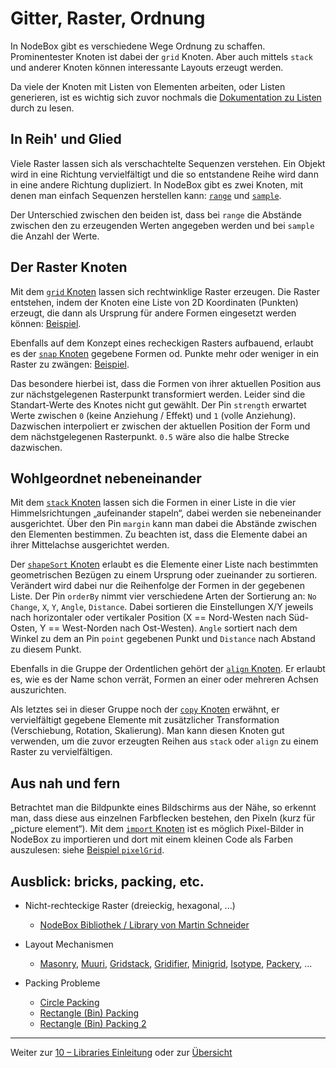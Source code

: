 # Gitter, Raster, Ordnung

In NodeBox gibt es verschiedene Wege Ordnung zu schaffen. Prominentester Knoten ist dabei der `grid` Knoten. Aber auch mittels `stack` und anderer Knoten können interessante Layouts erzeugt werden.

Da viele der Knoten mit Listen von Elementen arbeiten, oder Listen generieren, ist es wichtig sich zuvor nochmals die [Dokumentation zu Listen](00-grundlagen.md) durch zu lesen.

## In Reih' und Glied

Viele Raster lassen sich als verschachtelte Sequenzen verstehen. Ein Objekt wird in eine Richtung vervielfältigt und die so entstandene Reihe wird dann in eine andere Richtung dupliziert. In NodeBox gibt es zwei Knoten, mit denen man einfach Sequenzen herstellen kann: [`range`](https://nodebox.live/reference/range) und [`sample`](https://nodebox.live/reference/sample).

Der Unterschied zwischen den beiden ist, dass bei `range` die Abstände zwischen den zu erzeugenden Werten angegeben werden und bei `sample` die Anzahl der Werte.

## Der Raster Knoten

Mit dem [`grid` Knoten](https://nodebox.live/reference/grid) lassen sich rechtwinklige Raster erzeugen. Die Raster entstehen, indem der Knoten eine Liste von 2D Koordinaten (Punkten) erzeugt, die dann als Ursprung für andere Formen eingesetzt werden können: [Beispiel](https://nodebox.live/reference/grid).

Ebenfalls auf dem Konzept eines recheckigen Rasters aufbauend, erlaubt es der [`snap` Knoten](https://nodebox.live/reference/snap) gegebene Formen od. Punkte mehr oder weniger in ein Raster zu zwängen: [Beispiel](https://nodebox.live/reference/snap).

Das besondere hierbei ist, dass die Formen von ihrer aktuellen Position aus zur nächstgelegenen Rasterpunkt transformiert werden. Leider sind die Standart-Werte des Knotes nicht gut gewählt. Der Pin `strength` erwartet Werte zwischen `0` (keine Anziehung / Effekt) und `1` (volle Anziehung). Dazwischen interpoliert er zwischen der aktuellen Position der Form und dem nächstgelegenen Rasterpunkt. `0.5` wäre also die halbe Strecke dazwischen.

## Wohlgeordnet nebeneinander

Mit dem [`stack` Knoten](https://nodebox.live/reference/stack) lassen sich die Formen in einer Liste in die vier Himmelsrichtungen „aufeinander stapeln“, dabei werden sie nebeneinander ausgerichtet. Über den Pin `margin` kann man dabei die Abstände zwischen den Elementen bestimmen. Zu beachten ist, dass die Elemente dabei an ihrer Mittelachse ausgerichtet werden.

Der [`shapeSort` Knoten](https://nodebox.live/reference/shapeSort) erlaubt es die Elemente einer Liste nach bestimmten geometrischen Bezügen zu einem Ursprung oder zueinander zu sortieren. Verändert wird dabei nur die Reihenfolge der Formen in der gegebenen Liste. Der Pin `orderBy` nimmt vier verschiedene Arten der Sortierung an: `No Change`, `X`, `Y`, `Angle`, `Distance`. Dabei sortieren die Einstellungen X/Y jeweils nach horizontaler oder vertikaler Position (X == Nord-Westen nach Süd-Osten, Y == West-Norden nach Ost-Westen). `Angle` sortiert nach dem Winkel zu dem an Pin `point` gegebenen Punkt und `Distance` nach Abstand zu diesem Punkt.

Ebenfalls in die Gruppe der Ordentlichen gehört der [`align` Knoten](https://nodebox.live/reference/align). Er erlaubt es, wie es der Name schon verrät, Formen an einer oder mehreren Achsen auszurichten.

Als letztes sei in dieser Gruppe noch der [`copy` Knoten](https://nodebox.live/reference/copy) erwähnt, er vervielfältigt gegebene Elemente mit zusätzlicher Transformation (Verschiebung, Rotation, Skalierung). Man kann diesen Knoten gut verwenden, um die zuvor erzeugten Reihen aus `stack` oder `align` zu einem Raster zu vervielfältigen.

## Aus nah und fern

Betrachtet man die Bildpunkte eines Bildschirms aus der Nähe, so erkennt man, dass diese aus einzelnen Farbflecken bestehen, den Pixeln (kurz für „picture element“). Mit dem [`import` Knoten](https://nodebox.live/reference/importRef) ist es möglich Pixel-Bilder in NodeBox zu importieren und dort mit einem kleinen Code als Farben auszulesen: siehe [Beispiel `pixelGrid`](https://nodebox.live/reference/importRef).

## Ausblick: bricks, packing, etc.

- Nicht-rechteckige Raster (dreieckig, hexagonal, ...)
    - [NodeBox Bibliothek / Library von Martin Schneider](https://nodebox.live/bitcraftlab/gridExample01)

- Layout Mechanismen
    - [Masonry](https://masonry.desandro.com/), [Muuri](https://haltu.github.io/muuri/), [Gridstack](https://gridstackjs.com/), [Gridifier](http://gridifier.io/), [Minigrid](https://minigrid.js.org/), [Isotype](https://isotope.metafizzy.co/), [Packery](https://packery.metafizzy.co/), ...

- Packing Probleme
    - [Circle Packing](https://snorpey.github.io/circlepacker/continuous.html)
    - [Rectangle (Bin) Packing](http://incise.org/2d-bin-packing-with-javascript-and-canvas.html)
    - [Rectangle (Bin) Packing 2](https://codeincomplete.com/articles/bin-packing/)

---

Weiter zur [10 – Libraries Einleitung](10-libraries.md) oder zur [Übersicht](readme.md)
